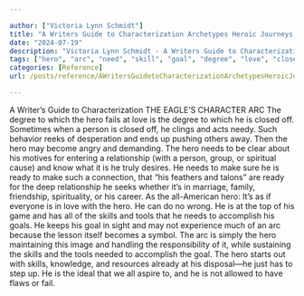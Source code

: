 ```yaml
---

author: ["Victoria Lynn Schmidt"]
title: "A Writers Guide to Characterization Archetypes Heroic Journeys and Other Elements of Dynamic Character Development - part0023_split_001.html"
date: "2024-07-19"
description: "Victoria Lynn Schmidt - A Writers Guide to Characterization Archetypes Heroic Journeys and Other Elements of Dynamic Character Development"
tags: ["hero", "arc", "need", "skill", "goal", "degree", "love", "closed", "person", "may", "relationship", "make", "ready", "tool", "accomplish", "writer", "guide", "characterization", "eagle", "character", "fails", "sometimes", "cling", "act", "needy"]
categories: [Reference]
url: /posts/reference/AWritersGuidetoCharacterizationArchetypesHeroicJourneysandOtherElementsofDynamicCharacterDevelopment-part0023split001html

---
```



A Writer’s Guide to Characterization
THE EAGLE’S CHARACTER ARC
The degree to which the hero fails at love is the degree to which he is closed off. Sometimes when a person is closed off, he clings and acts needy. Such behavior reeks of desperation and ends up pushing others away. Then the hero may become angry and demanding. The hero needs to be clear about his motives for entering a relationship (with a person, group, or spiritual cause) and know what it is he truly desires. He needs to make sure he is ready to make such a connection, that “his feathers and talons” are ready for the deep relationship he seeks whether it’s in marriage, family, friendship, spirituality, or his career.
As the all-American hero: It’s as if everyone is in love with the hero. He can do no wrong. He is at the top of his game and has all of the skills and tools that he needs to accomplish his goals. He keeps his goal in sight and may not experience much of an arc because the lesson itself becomes a symbol. The arc is simply the hero maintaining this image and handling the responsibility of it, while sustaining the skills and the tools needed to accomplish the goal. The hero starts out with skills, knowledge, and resources already at his disposal—he just has to step up. He is the ideal that we all aspire to, and he is not allowed to have flaws or fail.
